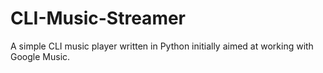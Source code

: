 CLI-Music-Streamer
==================

A simple CLI music player written in Python initially aimed at working with Google Music.
